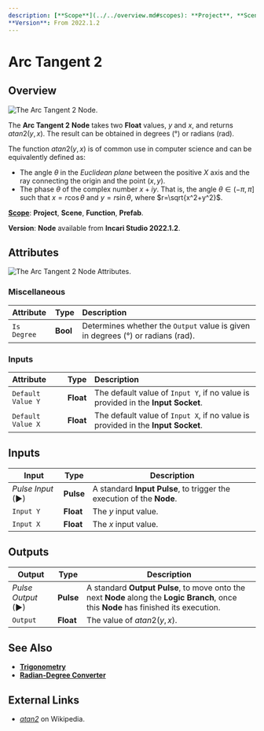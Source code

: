 ```yaml
---
description: [**Scope**](../../overview.md#scopes): **Project**, **Scene**, **Function**, **Prefab**. 
**Version**: From 2022.1.2
---
```


# Arc Tangent 2

## Overview

![The Arc Tangent 2 Node.]()

The **Arc Tangent 2** **Node** takes two **Float** values, $y$ and $x$, and returns $atan2(y,x)$. The result can be obtained in degrees \(°\) or radians \(rad\).

The function $atan2(y,x)$ is of common use in computer science and can be equivalently defined as:

* The angle $\theta$ in the _Euclidean plane_ between the positive $X$ axis and the ray connecting the origin and the point $(x,y)$.
* The phase $\theta$ of the complex number $x+iy$. That is, the angle $\theta \in (-\pi, \pi]$ such that $x=r\cos\theta$ and $y=r\sin\theta$, where $r=\sqrt{x^2+y^2}$.  

[**Scope**](../../overview.md#scopes): **Project**, **Scene**, **Function**, **Prefab**.

**Version**: **Node** available from **Incari Studio 2022.1.2**.

## Attributes

![The Arc Tangent 2 Node Attributes.]()

### Miscellaneous

| Attribute | Type | Description |
| :--- | :--- | :--- |
| `Is Degree` | **Bool** | Determines whether the `Output` value is given in degrees \(°\) or radians \(rad\). |

### Inputs

| Attribute | Type | Description |
| :--- | :--- | :--- |
| `Default Value Y` | **Float** | The default value of `Input Y`, if no value is provided in the **Input** **Socket**. |
| `Default Value X` | **Float** | The default value of `Input X`, if no value is provided in the **Input Socket**. |                |


## Inputs

|Input|Type|Description|
|---|---|---|
|*Pulse Input* (►)|**Pulse**|A standard **Input Pulse**, to trigger the execution of the **Node**.|
| `Input Y` | **Float** | The $y$ input value. |
| `Input X` | **Float** | The $x$ input value. |

## Outputs

|Output|Type|Description|
|---|---|---|
|*Pulse Output* (►)|**Pulse**|A standard **Output Pulse**, to move onto the next **Node** along the **Logic Branch**, once this **Node** has finished its execution.|
| `Output` | **Float** | The value of $atan2(y,x)$. |


## See Also

* [**Trigonometry**](./)
* [**Radian-Degree Converter**](radian-degree-converter.md)

## External Links

* [_atan2_](https://en.wikipedia.org/wiki/Atan2) on Wikipedia.

